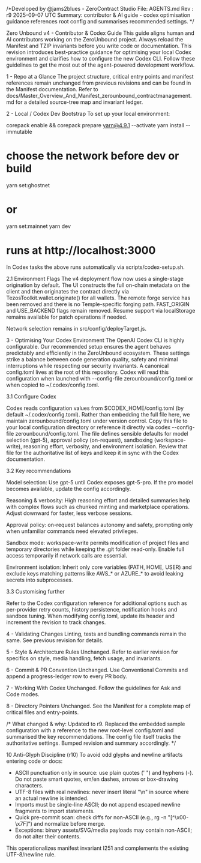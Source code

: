 /*Developed by @jams2blues - ZeroContract Studio
File: AGENTS.md
Rev : r9 2025-09-07 UTC
Summary: contributor & AI guide - codex optimisation guidance references root config and summarises recommended settings.
*/

Zero Unbound v4 - Contributor & Codex Guide
This guide aligns human and AI contributors working on the ZeroUnbound
project. Always reload the Manifest and TZIP invariants before you write
code or documentation. This revision introduces best-practice guidance for
optimising your local Codex environment and clarifies how to configure
the new Codex CLI. Follow these guidelines to get the most out of the
agent-powered development workflow.

1 - Repo at a Glance
The project structure, critical entry points and manifest references remain
unchanged from previous revisions and can be found in the Manifest
documentation. Refer to docs/Master_Overview_And_Manifest_zerounbound_contractmanagement.md
for a detailed source-tree map and invariant ledger.

2 - Local / Codex Dev Bootstrap
To set up your local environment:

corepack enable && corepack prepare yarn@4.9.1 --activate
yarn install --immutable

# choose the network before dev or build
yarn set:ghostnet
# or
yarn set:mainnet
yarn dev
# runs at http://localhost:3000


In Codex tasks the above runs automatically via scripts/codex-setup.sh.

2.1 Environment Flags
The v4 deployment flow now uses a single-stage origination by default.
The UI constructs the full on-chain metadata on the client and then
originates the contract directly via TezosToolkit.wallet.originate()
for all wallets. The remote forge service has been removed and there
is no Temple-specific forging path. FAST_ORIGIN and USE_BACKEND flags
remain removed. Resume support via localStorage remains available for
patch operations if needed.

Network selection remains in src/config/deployTarget.js.

3 - Optimising Your Codex Environment
The OpenAI Codex CLI is highly configurable. Our recommended setup
ensures the agent behaves predictably and efficiently in the ZeroUnbound
ecosystem. These settings strike a balance between code generation
quality, safety and minimal interruptions while respecting our security
invariants. A canonical config.toml lives at the root of this
repository. Codex will read this configuration when launched with
--config-file zerounbound/config.toml or when copied to
~/.codex/config.toml.

3.1 Configure Codex

Codex reads configuration values from $CODEX_HOME/config.toml (by
default ~/.codex/config.toml). Rather than embedding the full file
here, we maintain zerounbound/config.toml under version control.
Copy this file to your local configuration directory or reference it
directly via codex --config-file zerounbound/config.toml. The file
defines sensible defaults for model selection (gpt-5), approval
policy (on-request), sandboxing (workspace-write), reasoning
effort, verbosity, and environment isolation. Review that file for
the authoritative list of keys and keep it in sync with the Codex
documentation.

3.2 Key recommendations

Model selection: Use gpt-5 until Codex exposes gpt-5-pro. If
the pro model becomes available, update the config accordingly.

Reasoning & verbosity: High reasoning effort and detailed
summaries help with complex flows such as chunked minting and
marketplace operations. Adjust downward for faster, less verbose
sessions.

Approval policy: on-request balances autonomy and safety,
prompting only when unfamiliar commands need elevated privileges.

Sandbox mode: workspace-write permits modification of project
files and temporary directories while keeping the .git folder
read-only. Enable full access temporarily if network calls are
essential.

Environment isolation: Inherit only core variables (PATH, HOME,
USER) and exclude keys matching patterns like AWS_* or AZURE_*
to avoid leaking secrets into subprocesses.

3.3 Customising further

Refer to the Codex configuration reference
 for
additional options such as per-provider retry counts, history
persistence, notification hooks and sandbox tuning. When modifying
config.toml, update its header and increment the revision to track
changes.

4 - Validating Changes
Linting, tests and bundling commands remain the same. See previous
revision for details.

5 - Style & Architecture Rules
Unchanged. Refer to earlier revision for specifics on style, media
handling, fetch usage, and invariants.

6 - Commit & PR Convention
Unchanged. Use Conventional Commits and append a progress-ledger row to
every PR body.

7 - Working With Codex
Unchanged. Follow the guidelines for Ask and Code modes.

8 - Directory Pointers
Unchanged. See the Manifest for a complete map of critical files and
entry-points.

/* What changed & why: Updated to r9. Replaced the embedded sample configuration with a reference to the new root-level config.toml and summarised the key recommendations. The config file itself tracks the authoritative settings. Bumped revision and summary accordingly. */

10  Anti-Glyph Discipline (r10)
To avoid odd glyphs and newline artifacts entering code or docs:

- ASCII punctuation only in source: use plain quotes (' ") and hyphens (-). Do not paste smart quotes, em/en dashes, arrows or box-drawing characters.
- UTF-8 files with real newlines: never insert literal "\n" in source where an actual newline is intended.
- Imports must be single-line ASCII; do not append escaped newline fragments to import statements.
- Quick pre-commit scan: check diffs for non-ASCII (e.g., rg -n "[^\x00-\x7F]") and normalize before merge.
- Exceptions: binary assets/SVG/media payloads may contain non-ASCII; do not alter their contents.

This operationalizes manifest invariant I251 and complements the existing UTF-8/newline rule.
